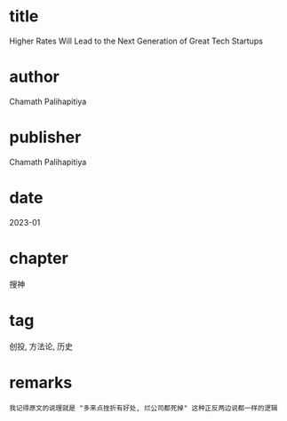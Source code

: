 # title
Higher Rates Will Lead to the Next Generation of Great Tech Startups

# author
Chamath Palihapitiya

# publisher
Chamath Palihapitiya

# date
2023-01

# chapter
搜神

# tag
创投, 方法论, 历史

# remarks
`我记得原文的说理就是 "多来点挫折有好处, 烂公司都死掉" 这种正反两边说都一样的逻辑`

